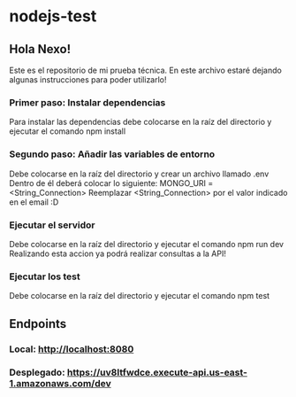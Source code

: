 # nodejs-test

## Hola Nexo!
Este es el repositorio de mi prueba técnica. En este archivo estaré dejando algunas instrucciones para poder utilizarlo!

### Primer paso: Instalar dependencias
Para instalar las dependencias debe colocarse en la raíz del directorio y ejecutar el comando npm install

### Segundo paso: Añadir las variables de entorno
Debe colocarse en la raíz del directorio y crear un archivo llamado .env 
Dentro de él deberá colocar lo siguiente:
MONGO_URI = <String_Connection>
Reemplazar <String_Connection> por el valor indicado en el email :D

### Ejecutar el servidor
Debe colocarse en la raíz del directorio y ejecutar el comando npm run dev
Realizando esta accion ya podrá realizar consultas a la API!

### Ejecutar los test
Debe colocarse en la raíz del directorio y ejecutar el comando npm test

## Endpoints
### Local: <http://localhost:8080>
### Desplegado: <https://uv8ltfwdce.execute-api.us-east-1.amazonaws.com/dev>
